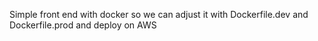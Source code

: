 Simple front end with docker so we can adjust it with Dockerfile.dev and Dockerfile.prod and deploy on AWS